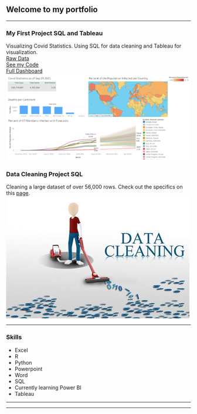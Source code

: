 ## Welcome to my portfolio

---

### My First Project SQL and Tableau

Visualizing Covid Statistics. Using SQL for data cleaning and Tableau for visualization. 
<br> 
 <a href="https://ourworldindata.org/covid-deaths">Raw Data</a> 
 <br>
 <a href="https://github.com/kennethkarani/CovidProject/blob/main/Project!.sql">See my Code</a> 
 <br>
 <a href="https://public.tableau.com/app/profile/kenneth3673/viz/CovidDashboard_16335821837750/Dashboard1">Full Dashboard</a> 
<img src="images/Dashboard1.png?raw=true"/>

### Data Cleaning Project SQL

Cleaning a large dataset of over 56,000 rows. Check out the specifics on this <a href="https://github.com/kennethkarani/Data-Cleaning-SQL">page</a>.
<img src="images/DataCleaning.jpeg?raw=true"/>

---

### Skills

- Excel
- R
- Python
- Powerpoint
- Word
- SQL
- Currently learning Power BI
- Tableau

---




---
<p style="font-size:11px"></p>
<!-- Remove above link if you don't want to attibute -->
